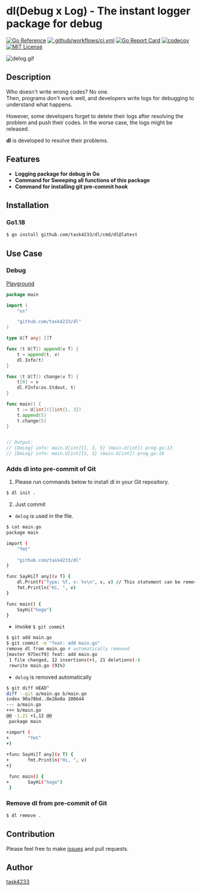 dl(Debug x Log) - The instant logger package for debug
======

[![Go Reference](https://pkg.go.dev/badge/github.com/task4233/dl.svg)](https://pkg.go.dev/github.com/task4233/dl)
[![.github/workflows/ci.yml](https://github.com/task4233/dl/actions/workflows/ci.yml/badge.svg)](https://github.com/task4233/dl/actions/workflows/ci.yml)
[![Go Report Card](https://goreportcard.com/badge/github.com/task4233/dl)](https://goreportcard.com/report/github.com/task4233/dl)
[![codecov](https://codecov.io/gh/task4233/dl/branch/main/graph/badge.svg?token=xrhysp4Tzf)](https://codecov.io/gh/task4233/dl)
[![MIT License](http://img.shields.io/badge/license-MIT-blue.svg?style=flat)](LICENSE)


![delog.gif](https://user-images.githubusercontent.com/29667656/159164178-f72aede7-f825-438a-add6-aa3deedf8c4c.gif)

## Description
Who doesn't write wrong codes? No one.  
Then, programs don't work well, and developers write logs for debugging to understand what happens.

However, some developers forget to delete their logs after resolving the problem and push their codes. In the worse case, the logs might be released.

**dl** is developed to resolve their problems.

## Features
- **Logging package for debug in Go**
- **Command for Sweeping all functions of this package**
- **Command for installing git pre-commit hook**

## Installation
### Go1.18

```bash
$ go install github.com/task4233/dl/cmd/dl@latest
```

## Use Case
### Debug

[Playground](https://go.dev/play/p/GRucgd6JhPk)
```go
package main

import (
	"os"

	"github.com/task4233/dl"
)

type U[T any] []T

func (t U[T]) append(v T) {
	t = append(t, v)
	dl.Info(t)
}

func (t U[T]) change(v T) {
	t[0] = v
	dl.FInfo(os.Stdout, t)
}

func main() {
	t := U[int]([]int{1, 3})
	t.append(5)
	t.change(5)
}


// Output:
// [DeLog] info: main.U[int]{1, 3, 5} (main.U[int]) prog.go:13
// [DeLog] info: main.U[int]{5, 3} (main.U[int]) prog.go:18
```

### Adds dl into pre-commit of Git
1. Please run commands below to install dl in your Git repository.

```bash
$ dl init .
```

2. Just commit

- `delog` is used in the file.

```bash
$ cat main.go 
package main

import (
	"fmt"
	
	"github.com/task4233/dl"
)

func SayHi[T any](v T) {
	dl.Printf("Type: %T, v: %v\n", v, v) // This statement can be removed by `$ dl clean main.go`
	fmt.Println("Hi, ", v)
}

func main() {
    SayHi("hoge")
}
```

- invoke `$ git commit`

```bash
$ git add main.go
$ git commit -m "feat: add main.go"
remove dl from main.go # automatically removed
[master 975ecf9] feat: add main.go
 1 file changed, 12 insertions(+), 21 deletions(-)
 rewrite main.go (91%)
```

- `delog` is removed automatically

```bash
$ git diff HEAD^
diff --git a/main.go b/main.go
index 90a78bd..0e28e8a 100644
--- a/main.go
+++ b/main.go
@@ -1,21 +1,12 @@
 package main

+import (
+       "fmt"
+)
 
+func SayHi[T any](v T) {
+       fmt.Println("Hi, ", v)
+}

 func main() {
+       SayHi("hoge")
 }
```

### Remove dl from pre-commit of Git

```bash
$ dl remove .
```

## Contribution
Please feel free to make [issues](https://github.com/task4233/dl/issues/new/choose) and pull requests.

## Author
[task4233](https://github.com/task4233)
